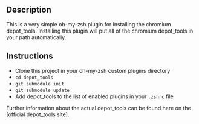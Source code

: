 Description
---------------
This is a very simple oh-my-zsh plugin for installing the chromium depot_tools. Installing this plugin will put all of the chromium depot_tools in your path automatically.

Instructions
---------------

  - Clone this project in your oh-my-zsh custom plugins directory
  - `cd depot_tools`
  - `git submodule init`
  - `git submodule update`
  - Add depot_tools to the list of enabled plugins in your `.zshrc` file

Further information about the actual depot_tools can be found here on the [official depot_tools site].


[depot_tools]: http://www.chromium.org/developers/how-tos/install-depot-tools

